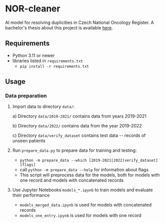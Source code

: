 # NOR-cleaner
AI model for resolving duplicities in Czech National Oncology Register.
A bachelor's thesis about this project is available [here](https://is.muni.cz/auth/th/lkudy/development_of_data_deduplication_model_nor.pdf).

## Requirements
- Python 3.11 or newer
- libraries listed in `requirements.txt`
  - `pip install -r requirements.txt`

## Usage
### Data preparation
1. Import data to directory `data/`:

    a) Directory `data/2019-2021/` contains data from years 2019-2021

    b) Directory `data/2022/` contains data from the year 2019-2022

    c) Directory `data/verify_dataset` contains test data -- records of unseen patients
2. Run `prepare_data.py` to prepare data for training and testing:
    - `python -m prepare_data --which [2019-2021|2022|verify_dataset] [flags]`
    - call `python -m prepare_data --help` for information about flags
    - This script will preprocess data for the models, both for models with one record and models with concatenated records
3. Use Jupyter Notebooks `models_*.ipynb` to train models and evaluate their performance
    - `models_merged_data.ipynb` is used for models with concatenated records
    - `models_one_entry.ipynb` is used for models with one record